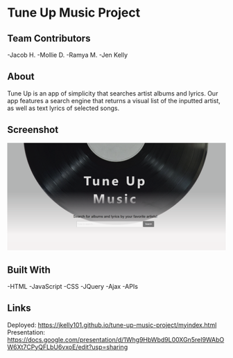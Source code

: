 # Tune Up Music Project

## Team Contributors

-Jacob H.
-Mollie D.
-Ramya M.
-Jen Kelly

## About

Tune Up is an app of simplicity that searches artist albums and lyrics. Our app features a search engine that returns a visual list of the inputted artist, as well as text lyrics of selected songs. 

## Screenshot

![Screenshot](assets\img\cover.png)

## Built With

-HTML
-JavaScript
-CSS
-JQuery
-Ajax
-APIs

## Links
Deployed: https://jkelly101.github.io/tune-up-music-project/myindex.html
Presentation: https://docs.google.com/presentation/d/1Whg9HbWbd9L00XGn5reI9WAbOW6Xt7CPyQFLbU6vxoE/edit?usp=sharing

